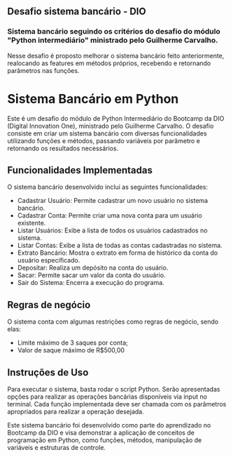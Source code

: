 ## Desafio sistema bancário - DIO

### Sistema bancário seguindo os critérios do desafio do módulo "Python intermediário" ministrado pelo Guilherme Carvalho.


Nesse desafio é proposto melhorar o sistema bancário feito anteriormente, realocando as features em métodos próprios, recebendo e retornando parâmetros nas funções.


# Sistema Bancário em Python
 Este é um desafio do módulo de Python Intermediário do Bootcamp da DIO (Digital Innovation One), ministrado pelo Guilherme Carvalho. O desafio consiste em criar um sistema bancário com diversas funcionalidades utilizando funções e métodos, passando variáveis por parâmetro e retornando os resultados necessários.

## Funcionalidades Implementadas
O sistema bancário desenvolvido inclui as seguintes funcionalidades:

- Cadastrar Usuário: Permite cadastrar um novo usuário no sistema bancário.
- Cadastrar Conta: Permite criar uma nova conta para um usuário existente.
- Listar Usuários: Exibe a lista de todos os usuários cadastrados no sistema.
- Listar Contas: Exibe a lista de todas as contas cadastradas no sistema.
- Extrato Bancário: Mostra o extrato em forma de histórico da conta do usuário especificado.
- Depositar: Realiza um depósito na conta do usuário. 
- Sacar: Permite sacar um valor da conta do usuário.
- Sair do Sistema: Encerra a execução do programa.

## Regras de negócio
O sistema conta com algumas restrições como regras de negócio, sendo elas:
- Limite máximo de 3 saques por conta;
- Valor de saque máximo de R$500,00


## Instruções de Uso
Para executar o sistema, basta rodar o script Python. Serão apresentadas opções para realizar as operações bancárias disponíveis via input no terminal. Cada função implementada deve ser chamada com os parâmetros apropriados para realizar a operação desejada.

Este sistema bancário foi desenvolvido como parte do aprendizado no Bootcamp da DIO e visa demonstrar a aplicação de conceitos de programação em Python, como funções, métodos, manipulação de variáveis e estruturas de controle.
